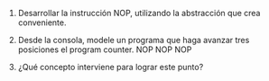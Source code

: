 1. Desarrollar la instrucción NOP, utilizando la abstracción que crea conveniente.
2. Desde la consola, modele un programa que haga avanzar tres posiciones el program counter.
 NOP
 NOP
 NOP

4. ¿Qué concepto interviene para lograr este punto?
